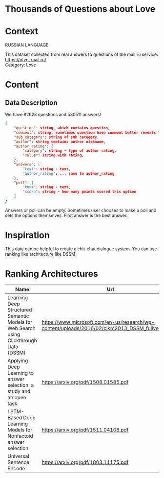 # Thousands of Questions about Love

# Context
RUSSIAN LANGUAGE

This dataset collected from real answers to questions of the mail.ru service: https://otvet.mail.ru/   
Category: Love

# Content
## Data Description
We have 82628 questions and 530511 answers!

```json
{
    "question": string, which contains question,
    "comment": string, sometimes question have comment better reveals the essence of the issue,
    "sub_category": string of sub category,
    "author": string contains author nickname,
    "author_rating": {
        "category": string - type of author rating,
        "value": string with rating,
    },
    "answers": [
        "text": string - text,
        "author_rating": ... same to author_rating
    ],
    "poll": [
        "text": string - text,
        "score": string - how many points scored this option
    ]
}
```

Answers or poll can be empty. Sometimes user chooses to make a poll and sets the options themselves. First answer is the best answer.

# Inspiration
This data can be helpful to create a chit-chat dialogue system. You can use ranking like architecture like DSSM.

# Ranking Architectures

| Name                                                                                   | Url                                                                                               |
|----------------------------------------------------------------------------------------|---------------------------------------------------------------------------------------------------|
| Learning Deep Structured Semantic Models for Web Search using Clickthrough Data (DSSM) | https://www.microsoft.com/en-us/research/wp-content/uploads/2016/02/cikm2013_DSSM_fullversion.pdf |
| Applying Deep Learning to answer selection: a study and an open task                   | https://arxiv.org/pdf/1508.01585.pdf                                                              |
| LSTM-Based Deep Learning Models for Nonfactoid answer selection                        | https://arxiv.org/pdf/1511.04108.pdf                                                              |
| Universal Sentence Encode                                                              | https://arxiv.org/pdf/1803.11175.pdf                                                              |
